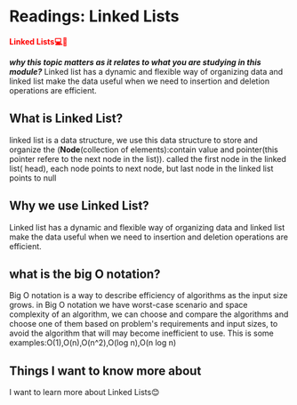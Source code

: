 # Readings: Linked Lists


**<span style="color:red">Linked Lists💻📗</span>**

 ***why this topic matters as it relates to what you are studying in this module?***
Linked list has a  dynamic and flexible way of organizing data and linked list make the data useful when we need to  insertion and deletion operations are efficient.

## What is Linked List?

linked list is a data structure, we use this data structure to store and organize the (**Node**(collection of elements):contain value and pointer(this pointer refere to the next node in the list)).
called the first node in the linked list( head), each node points to next node, but last node in the linked list points to null

## Why we use Linked List?

Linked list has a  dynamic and flexible way of organizing data and linked list make the data useful when we need to  insertion and deletion operations are efficient.

## what is the big O notation?
Big O notation is a way to describe efficiency of algorithms as the input size grows.
in Big O notation we have worst-case scenario and space complexity of an algorithm, we can choose and compare the algorithms and choose one of them based on problem's requirements and input sizes, to avoid the algorithm that will may become  inefficient to use.
This is some examples:O(1),O(n),O(n^2),O(log n),O(n log n)


## Things I want to know more about
I want to learn more about Linked Lists😊
